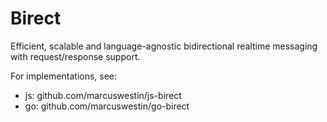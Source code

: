 Birect
======

Efficient, scalable and language-agnostic bidirectional realtime messaging with request/response support.

For implementations, see:

- js: github.com/marcuswestin/js-birect
- go: github.com/marcuswestin/go-birect